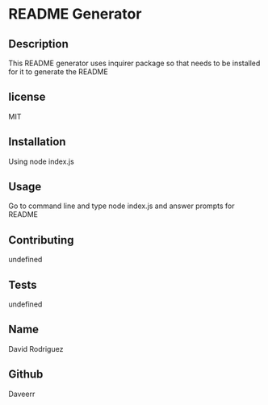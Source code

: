 # README Generator



  ## Description
  This README generator uses inquirer package so that needs to be installed for it to generate the README

  ## license
  MIT

  ## Installation
  Using node index.js

  ## Usage
  Go to command line and type node index.js and answer prompts for README

  ## Contributing
  undefined

  ## Tests
  undefined

  ## Name
  David Rodriguez

  ## Github
  Daveerr
 

